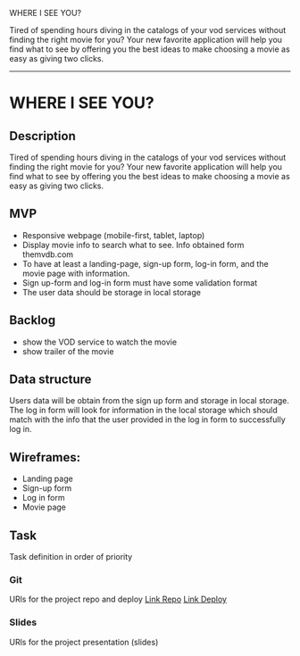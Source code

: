 WHERE I SEE YOU?


Tired of spending hours diving in the catalogs of your vod services without finding the right movie for you?
Your new favorite application will help you find what to see by offering you the best ideas to make choosing a movie as easy as giving two clicks.

--------------------------------------------------------------------------
# WHERE I SEE YOU?
## Description
Tired of spending hours diving in the catalogs of your vod services without finding the right movie for you?
Your new favorite application will help you find what to see by offering you the best ideas to make choosing a movie as easy as giving two clicks.  
## MVP
- Responsive webpage (mobile-first, tablet, laptop)
- Display movie info to search what to see. Info obtained form themvdb.com
- To have at least a landing-page, sign-up form, log-in form, and the movie page with information. 
- Sign up-form and log-in form must have some validation format
- The user data should be storage in local storage
## Backlog
- show the VOD service to watch the movie 
- show trailer of the movie
## Data structure
Users data will be obtain from the sign up form and storage in local storage. The log in form will look for information in the local storage which should match with the info that the user provided in the log in form to successfully log in.
## Wireframes: 
- Landing page
- Sign-up form
- Log in form
- Movie page
## Task
Task definition in order of priority
### Git
URls for the project repo and deploy
[Link Repo](http://github.com)
[Link Deploy](http://github.com)
### Slides
URls for the project presentation (slides)
